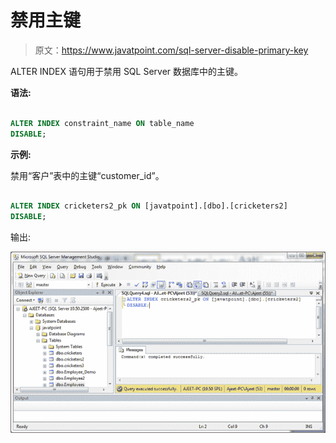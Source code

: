 # 禁用主键

> 原文：<https://www.javatpoint.com/sql-server-disable-primary-key>

ALTER INDEX 语句用于禁用 SQL Server 数据库中的主键。

**语法:**

```sql

ALTER INDEX constraint_name ON table_name
DISABLE; 

```

**示例:**

禁用“客户”表中的主键“customer_id”。

```sql

ALTER INDEX cricketers2_pk ON [javatpoint].[dbo].[cricketers2]
DISABLE; 

```

输出:

![SQL Disable primary 1](img/6596ceec5dc6e9f4e4dcaca6c02a2a48.png)
